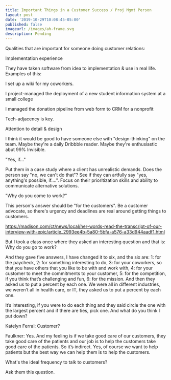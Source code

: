 ```yaml
---
title: Important Things in a Customer Success / Proj Mgmt Person
layout: post
date: '2019-10-29T10:08:45-05:00'
published: false
imageurl: /images/ah-frame.svg
description: Pending
---
```

Qualities that are important for someone doing customer relations:

Implementation experience

They have taken software from idea to implementation & use in real life. Examples of this: 

I set up a wiki for my coworkers. 

I project-managed the deployment of a new student information system at a small college

I managed the donation pipeline from web form to CRM for a nonprofit

Tech-adjacency is key.



Attention to detail & design

I think it would be good to have someone else with "design-thinking" on the team. Maybe they're a daily Dribbble reader. Maybe they're enthusiastic abut 99% Invisible. 



"Yes, if..."

Put them in a case study where a client has unrealistic demands. Does the person say "no, we can't do that"? See if they can artfully say "yes, anything's possible, if....". Focus on their prioritization skills and ability to communicate alternative solutions.



"Why do you come to work?"

This person's answer should be "for the customers". Be a customer advocate, so there's urgency and deadlines are real around getting things to customers.

https://madison.com/ct/news/local/her-words-read-the-transcript-of-our-interview-with-epic/article_2993ee4b-5a80-5bfa-a576-a33d944aadf1.html

But I took a class once where they asked an interesting question and that is: Why do you go to work?



And they gave five answers, I have changed it to six, and the six are: 1: for the paycheck, 2: for something interesting to do, 3: for your coworkers, so that you have others that you like to be with and work with, 4: for your customer to meet the commitments to your customer, 5: for the competition, if you think that’s challenging and fun, 6: for the mission. And then they asked us to put a percent by each one. We were all in different industries, we weren’t all in health care, or IT, they asked us to put a percent by each one.



It’s interesting, if you were to do each thing and they said circle the one with the largest percent and if there are ties, pick one. And what do you think I put down?



Katelyn Ferral: Customer?



Faulkner: Yes. And my feeling is if we take good care of our customers, they take good care of the patients and our job is to help the customers take good care of the patients. So it’s indirect. Yes, of course we want to help patients but the best way we can help them is to help the customers.



What's the ideal frequency to talk to customers?

Ask them this question.
